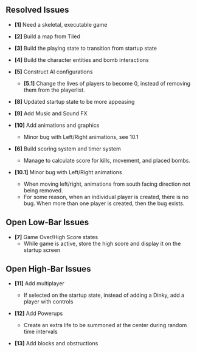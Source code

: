 ## Resolved Issues ##

- **[1]** Need a skeletal, executable game

- **[2]** Build a map from Tiled

- **[3]** Build the playing state to transition from startup state

- **[4]** Build the character entities and bomb interactions

- **[5]** Construct AI configurations
    - **[5.1]** Change the lives of players to become 0, instead of removing them from the playerlist.

- **[8]** Updated startup state to be more appeasing

- **[9]** Add Music and Sound FX

- **[10]** Add animations and graphics
    - Minor bug with Left/Right animations, see 10.1

- **[6]** Build scoring system and timer system
    - Manage to calculate score for kills, movement, and placed bombs.

- **[10.1]** Minor bug with Left/Right animations
    - When moving left/right, animations from south facing direction not being removed.
    - For some reason, when an individual player is created, there is no bug. When more than one player is created, then the bug exists.

## Open Low-Bar Issues ##

- **[7]** Game Over/High Score states
    - While game is active, store the high score and display it on the startup screen

## Open High-Bar Issues ##

- **[11]** Add multiplayer
    - If selected on the startup state, instead of adding a Dinky, add a player with controls

- **[12]** Add Powerups
    - Create an extra life to be summoned at the center during random time intervals

- **[13]** Add blocks and obstructions